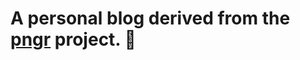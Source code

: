 # A personal blog derived from the [pngr](https://github.com/karlkeefer/pngr?tab=MIT-1-ov-file) project. 🏓
